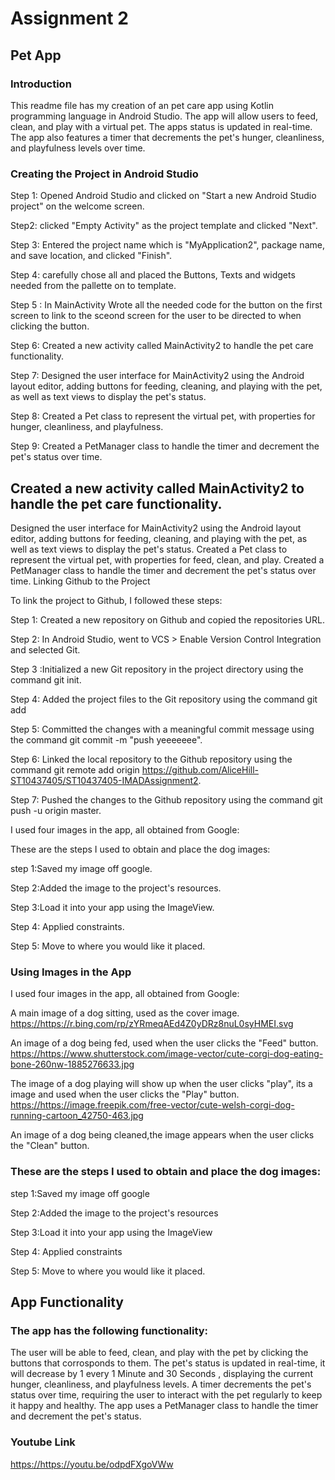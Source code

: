 # Assignment 2
## Pet App


### Introduction

This readme file has my creation of an  pet care app using Kotlin programming language in Android Studio. 
The app will allow users to feed, clean, and play with a virtual pet. The apps status is updated in real-time.
The app also features a timer that decrements the pet's hunger, cleanliness, and playfulness levels over time.

### Creating the Project in Android Studio



Step 1: Opened Android Studio and clicked on "Start a new Android Studio project" on the welcome screen.

Step2: clicked "Empty Activity" as the project template and clicked "Next".

Step 3: Entered the project name which is "MyApplication2", package name, and save location, and clicked "Finish".

Step 4:  carefully chose all and placed the Buttons, Texts and widgets needed from the pallette on to template.

Step 5 : In MainActivity Wrote all the needed code for the button on the first screen to link to the sceond screen for the user to be directed to when clicking the button.

Step 6: Created a new activity called MainActivity2 to handle the pet care functionality.

Step 7: Designed the user interface for MainActivity2 using the Android layout editor, adding buttons for feeding, cleaning, and playing with the pet, as well as text views to display the pet's status.

Step 8: Created a Pet class to represent the virtual pet, with properties for hunger, cleanliness, and playfulness.

Step 9: Created a PetManager class to handle the timer and decrement the pet's status over time. 





## Created a new activity called MainActivity2 to handle the pet care functionality.

Designed the user interface for MainActivity2 using the Android layout editor, adding buttons for feeding, cleaning, and playing with the pet, as well as text views to display the pet's status.
Created a Pet class to represent the virtual pet, with properties for feed, clean, and play.
Created a PetManager class to handle the timer and decrement the pet's status over time.
Linking Github to the Project

To link the project to Github, I followed these steps:

Step 1: Created a new repository on Github and copied the repositories URL.

Step 2: In Android Studio, went to VCS > Enable Version Control Integration and selected Git.


Step 3 :Initialized a new Git repository in the project directory using the command git init.

Step 4: Added the project files to the Git repository using the command git add

Step 5: Committed the changes with a meaningful commit message using the command git commit -m "push yeeeeeee".


Step 6: Linked the local repository to the Github repository using the command git remote add origin <https://github.com/AliceHill-ST10437405/ST10437405-IMADAssignment2>.

Step 7: Pushed the changes to the Github repository using the command git push -u origin master.


I used four images in the app, all obtained from Google:

These are the steps I used to obtain and place the dog images:

step 1:Saved my image off google.

Step 2:Added the image to the project's resources.

Step 3:Load it into your app using the ImageView.

Step 4: Applied constraints.

Step 5: Move to where you would like it placed.

### Using Images in the App

I used four images in the app, all obtained from Google:

A main image of a dog sitting, used as the cover image.
<https://https://r.bing.com/rp/zYRmeqAEd4Z0yDRz8nuL0syHMEI.svg>


An image of a dog being fed, used when the user clicks the "Feed" button.
<https://https://www.shutterstock.com/image-vector/cute-corgi-dog-eating-bone-260nw-1885276633.jpg>


The image of a dog playing will show up when the user clicks "play", its a image and used when the user clicks the "Play" button.
<https://https://image.freepik.com/free-vector/cute-welsh-corgi-dog-running-cartoon_42750-463.jpg>


An image of a dog being cleaned,the image appears when the user clicks the 
"Clean" button.


### These are the steps I used to obtain and place the dog images:
step 1:Saved my image off google

Step 2:Added the image to the project's resources

Step 3:Load it into your app using the ImageView

Step 4: Applied constraints

Step 5: Move to where you would like it placed.

## App Functionality

### The app has the following functionality:

The user will be able to feed, clean, and play with the pet by clicking the buttons that corrosponds to them.
The pet's status is updated in real-time, it will decrease by 1 every 1 Minute and 30 Seconds , displaying the current hunger, cleanliness, and playfulness levels.
A timer decrements the pet's status over time, requiring the user to interact with the pet regularly to keep it happy and healthy.
The app uses a PetManager class to handle the timer and decrement the pet's status.


### Youtube Link

<https://https://youtu.be/odpdFXgoVWw>

